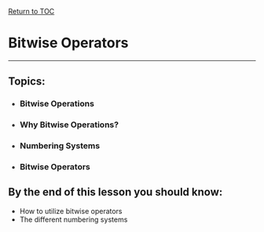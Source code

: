 <a href="https://github.com/CyberTrainingUSAF/05-C-Programming/blob/master/00-Table-of-Contents.md" rel="Return to TOC"> Return to TOC </a>

# Bitwise Operators

---

## Topics:

* ### Bitwise Operations
* ### Why Bitwise Operations?
* ### Numbering Systems
* ### Bitwise Operators

## By the end of this lesson you should know:

* How to utilize bitwise operators
* The different numbering systems



